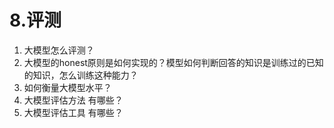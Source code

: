 # 8.评测

1.  大模型怎么评测？
2.  大模型的honest原则是如何实现的？模型如何判断回答的知识是训练过的已知的知识，怎么训练这种能力？
3.  如何衡量大模型水平？
4.  大模型评估方法 有哪些？
5.  大模型评估工具 有哪些？
